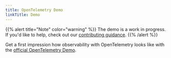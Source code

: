 ```yaml
---
title: OpenTelemetry Demo
linkTitle: Demo
---
```


{{% alert title="Note" color="warning" %}} The demo is a work in progress. If
you'd like to help, check out our
[contributing guidance](https://github.com/open-telemetry/opentelemetry-demo#contributing).
{{% /alert %}}

Get a first impression how observability with OpenTelemetry looks like with the
[official OpenTelemetry Demo](https://github.com/open-telemetry/opentelemetry-demo).
